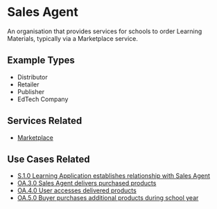# Sales Agent

An organisation that provides services for schools to order Learning Materials, typically via a Marketplace service.

## Example Types

  - Distributor
  - Retailer
  - Publisher
  - EdTech Company

## Services Related

  - [Marketplace](../services/marketplace.md)

## Use Cases Related

- [S.1.0 Learning Application establishes relationship with Sales Agent](../use-cases/s.1.0-learning-application-sales-agent.md)
- [OA.3.0 Sales Agent delivers purchased products](../use-cases/oa.3.0-sales-agent-delivers-products.md)
- [ OA.4.0 User accesses delivered products](../use-cases/oa.4.0-user-accesses-delivered-products.md)
- [OA.5.0 Buyer purchases additional products during school year](../use-cases/oa.5.0-buyer-purchases-additional-products.md)


